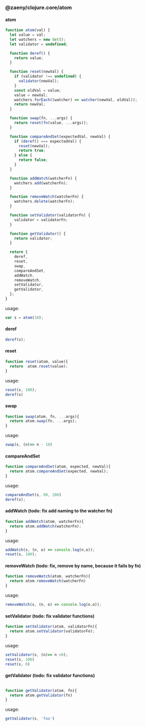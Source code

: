 ### @zaeny/clojure.core/atom

#### atom
```js path=dist/core.js
function atom(val) {
  let value = val;
  let watchers = new Set();
  let validator = undefined;

  function deref() {
    return value;
  }

  function reset(newVal) {
    if (validator !== undefined) {
      validator(newVal);
    }
    const oldVal = value;
    value = newVal;
    watchers.forEach((watcher) => watcher(newVal, oldVal));
    return newVal;
  }

  function swap(fn, ...args) {
    return reset(fn(value, ...args));
  }

  function compareAndSet(expectedVal, newVal) {
    if (deref() === expectedVal) {
      reset(newVal);
      return true;
    } else {
      return false;
    }
  }

  function addWatch(watcherFn) {
    watchers.add(watcherFn);
  }

  function removeWatch(watcherFn) {
    watchers.delete(watcherFn);
  }

  function setValidator(validatorFn) {
    validator = validatorFn;
  }

  function getValidator() {
    return validator;
  }

  return {
    deref,
    reset,
    swap,
    compareAndSet,
    addWatch,
    removeWatch,
    setValidator,
    getValidator,
  };
}

```
usage: 
```js path=dist/test.core.js
var s = atom(10);

```

#### deref
```js
deref(s);
```
#### reset
```js path=dist/core.js
function reset(atom, value){
  return  atom.reset(value);
}
```
usage: 
```js path=dist/test.core.js
reset(s, 100);
deref(s)
```

#### swap
```js path=dist/core.js
function swap(atom, fn, ...args){
  return atom.swap(fn, ...args);
}
```
usage: 
```js path=dist/test.core.js
swap(s, (n)=> n - 10)
```

#### compareAndSet

```js path=dist/core.js
function compareAndSet(atom, expected, newVal){
  return atom.compareAndSet(expected, newVal);
}
```
usage: 
```js path=dist/test.core.js
compareAndSet(s, 90, 200)
deref(s);

```
#### addWatch (todo: fix add naming to the watcher fn)
```js path=dist/core.js
function addWatch(atom, watcherFn){
  return atom.addWatch(watcherFn);
}
```
usage: 
```js path=dist/test.core.js
addWatch(s, (n, o) => console.log(n,o));
reset(s, 100);
```

#### removeWatch (todo: fix, remove by name, because it fails by fn)
```js path=dist/core.js
function removeWatch(atom, watcherFn){
  return atom.removeWatch(watcherFn)
}
```
usage: 
```js path=dist/test.core.js
removeWatch(s, (n, o) => console.log(n,o));
```

#### setValidator (todo: fix validator functions)
```js path=dist/core.js
function setValidator(atom, validatorFn){
  return atom.setValidator(validatorFn);
}
```
usage: 
```js path=dist/test.core.js
setValidator(s, (n)=> n >0);
reset(s, 100)
reset(s, 0)
```
#### getValidator (todo: fix validator functions)
```js path=dist/core.js

function getValidator(atom, fn){
  return atom.getValidator(fn)
}
```
usage: 
```js path=dist/test.core.js
getValidator(s, 'foo')
```
